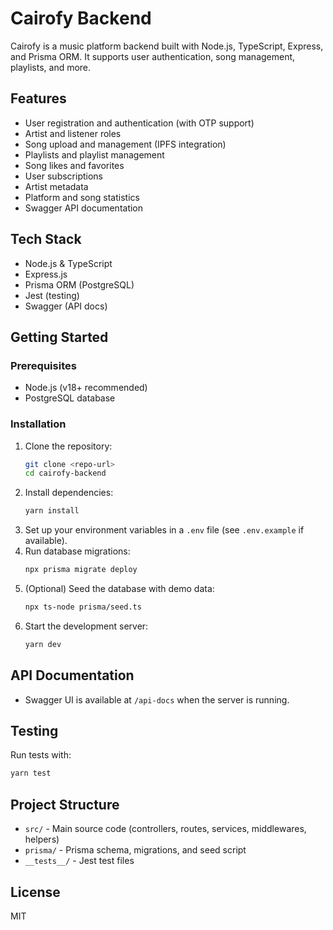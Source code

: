 # Cairofy Backend

Cairofy is a music platform backend built with Node.js, TypeScript, Express, and Prisma ORM. It supports user authentication, song management, playlists, and more.

## Features

- User registration and authentication (with OTP support)
- Artist and listener roles
- Song upload and management (IPFS integration)
- Playlists and playlist management
- Song likes and favorites
- User subscriptions
- Artist metadata
- Platform and song statistics
- Swagger API documentation

## Tech Stack

- Node.js & TypeScript
- Express.js
- Prisma ORM (PostgreSQL)
- Jest (testing)
- Swagger (API docs)

## Getting Started

### Prerequisites

- Node.js (v18+ recommended)
- PostgreSQL database

### Installation

1. Clone the repository:
   ```bash
   git clone <repo-url>
   cd cairofy-backend
   ```
2. Install dependencies:
   ```bash
   yarn install
   ```
3. Set up your environment variables in a `.env` file (see `.env.example` if available).
4. Run database migrations:
   ```bash
   npx prisma migrate deploy
   ```
5. (Optional) Seed the database with demo data:
   ```bash
   npx ts-node prisma/seed.ts
   ```
6. Start the development server:
   ```bash
   yarn dev
   ```

## API Documentation

- Swagger UI is available at `/api-docs` when the server is running.

## Testing

Run tests with:

```bash
yarn test
```

## Project Structure

- `src/` - Main source code (controllers, routes, services, middlewares, helpers)
- `prisma/` - Prisma schema, migrations, and seed script
- `__tests__/` - Jest test files

## License

MIT

